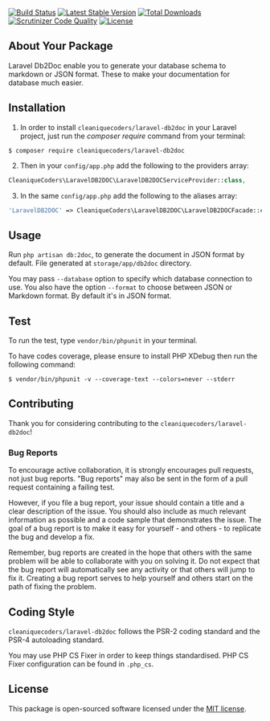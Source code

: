 
[![Build Status](https://travis-ci.org/cleaniquecoders/laravel-db2doc.svg?branch=master)](https://travis-ci.org/cleaniquecoders/laravel-db2doc) [![Latest Stable Version](https://poser.pugx.org/cleaniquecoders/laravel-db2doc/v/stable)](https://packagist.org/packages/cleaniquecoders/laravel-db2doc) [![Total Downloads](https://poser.pugx.org/cleaniquecoders/laravel-db2doc/downloads)](https://packagist.org/packages/cleaniquecoders/laravel-db2doc) [![Scrutinizer Code Quality](https://scrutinizer-ci.com/g/cleaniquecoders/laravel-db2doc/badges/quality-score.png?b=master)](https://scrutinizer-ci.com/g/cleaniquecoders/laravel-db2doc/?branch=master) [![License](https://poser.pugx.org/cleaniquecoders/laravel-db2doc/license)](https://packagist.org/packages/cleaniquecoders/laravel-db2doc)

## About Your Package

Laravel Db2Doc enable you to generate your database schema to markdown or JSON format. These to make your documentation for database much easier.

## Installation

1. In order to install `cleaniquecoders/laravel-db2doc` in your Laravel project, just run the *composer require* command from your terminal:

```
$ composer require cleaniquecoders/laravel-db2doc
```

2. Then in your `config/app.php` add the following to the providers array:

```php
CleaniqueCoders\LaravelDB2DOC\LaravelDB2DOCServiceProvider::class,
```

3. In the same `config/app.php` add the following to the aliases array:

```php
'LaravelDB2DOC' => CleaniqueCoders\LaravelDB2DOC\LaravelDB2DOCFacade::class,
```

## Usage

Run `php artisan db:2doc`, to generate the document in JSON format by default. File generated at `storage/app/db2doc` directory.

You may pass `--database` option to specify which database connection to use. You also have the option `--format` to choose between JSON or Markdown format. By default it's in JSON format.

## Test

To run the test, type `vendor/bin/phpunit` in your terminal.

To have codes coverage, please ensure to install PHP XDebug then run the following command:

```
$ vendor/bin/phpunit -v --coverage-text --colors=never --stderr
```

## Contributing

Thank you for considering contributing to the `cleaniquecoders/laravel-db2doc`!

### Bug Reports

To encourage active collaboration, it is strongly encourages pull requests, not just bug reports. "Bug reports" may also be sent in the form of a pull request containing a failing test.

However, if you file a bug report, your issue should contain a title and a clear description of the issue. You should also include as much relevant information as possible and a code sample that demonstrates the issue. The goal of a bug report is to make it easy for yourself - and others - to replicate the bug and develop a fix.

Remember, bug reports are created in the hope that others with the same problem will be able to collaborate with you on solving it. Do not expect that the bug report will automatically see any activity or that others will jump to fix it. Creating a bug report serves to help yourself and others start on the path of fixing the problem.

## Coding Style

`cleaniquecoders/laravel-db2doc` follows the PSR-2 coding standard and the PSR-4 autoloading standard. 

You may use PHP CS Fixer in order to keep things standardised. PHP CS Fixer configuration can be found in `.php_cs`.

## License

This package is open-sourced software licensed under the [MIT license](http://opensource.org/licenses/MIT).
